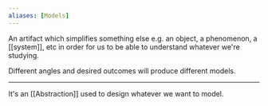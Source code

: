 ```yaml
---
aliases: [Models]
---
```


An artifact which simplifies something else e.g. an object, a phenomenon, a [[system]], etc in order for us to be able to understand whatever we're studying. 

Different angles and desired outcomes will produce different models.

---

It's an [[Abstraction]] used to design whatever we want to model.